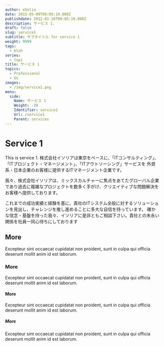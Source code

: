 ```yaml
---
author: eSolia
date: 2015-05-09T00:05:19.000Z
publishdate: 2012-01-10T00:05:19.000Z
description: サービス 1.
draft: false
slug: service1
subtitle: サブタイトル for service 1
weight: 9999
tags:
  - blah
series:
  - top1
title: サービス 1
topics:
  - Professional
  - Us
images:
  - /img/service1.png
menu:
  side:
    Name: サービス 1
    Weight: -30
    Identifier: service1
    Url: /service1
    Parent: services
---
```


# Service 1
This is service 1. 株式会社イソリアは東京をベースに、「ITコンサルティング」、「ITプロジェクト・マネージメント」、「ITアウトソーシング」サービスを 外資系・日本企業のお客様に提供するITマネージメント企業です。

我々、株式会社イソリアは、ミックスカルチャーに焦点をあてたグローバル企業であり過去に複雑なプロジェクトを数多く手がけ、クリエイティブな問題解決をお客様へ提供しております。

これまでの成功実績と経験を基に、貴社のITシステム全般に対するソリューションを見出し、チャレンジを推し進めることに多大な自信を持っています。 確かな信念・基盤を持った我々、イソリアに是非ともご相談下さい。貴社との末永い関係を社員一同心待ちにしております

## More
Excepteur sint occaecat cupidatat non proident, sunt in culpa qui officia deserunt mollit anim id est laborum.

### More
Excepteur sint occaecat cupidatat non proident, sunt in culpa qui officia deserunt mollit anim id est laborum.

#### More
Excepteur sint occaecat cupidatat non proident, sunt in culpa qui officia deserunt mollit anim id est laborum.

##### More
Excepteur sint occaecat cupidatat non proident, sunt in culpa qui officia deserunt mollit anim id est laborum.

